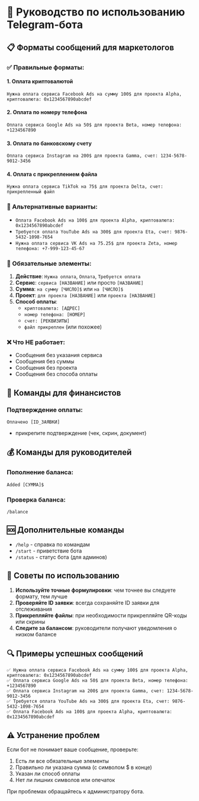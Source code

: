 # 🤖 Руководство по использованию Telegram-бота

## 📋 Форматы сообщений для маркетологов

### ✅ Правильные форматы:

#### 1. Оплата криптовалютой
```
Нужна оплата сервиса Facebook Ads на сумму 100$ для проекта Alpha, криптовалюта: 0x1234567890abcdef
```

#### 2. Оплата по номеру телефона
```
Оплата сервиса Google Ads на 50$ для проекта Beta, номер телефона: +1234567890
```

#### 3. Оплата по банковскому счету
```
Оплата сервиса Instagram на 200$ для проекта Gamma, счет: 1234-5678-9012-3456
```

#### 4. Оплата с прикреплением файла
```
Нужна оплата сервиса TikTok на 75$ для проекта Delta, счет: прикрепленный файл
```

### 🔄 Альтернативные варианты:

- `Оплата Facebook Ads на 100$ для проекта Alpha, криптовалюта: 0x1234567890abcdef`
- `Требуется оплата YouTube Ads на 300$ для проекта Eta, счет: 9876-5432-1098-7654`
- `Нужна оплата сервиса VK Ads на 75.25$ для проекта Zeta, номер телефона: +7-999-123-45-67`

### 📝 Обязательные элементы:

1. **Действие**: `Нужна оплата`, `Оплата`, `Требуется оплата`
2. **Сервис**: `сервиса [НАЗВАНИЕ]` или просто `[НАЗВАНИЕ]`
3. **Сумма**: `на сумму [ЧИСЛО]$` или `на [ЧИСЛО]$`
4. **Проект**: `для проекта [НАЗВАНИЕ]` или `проекта [НАЗВАНИЕ]`
5. **Способ оплаты**: 
   - `криптовалюта: [АДРЕС]`
   - `номер телефона: [НОМЕР]`
   - `счет: [РЕКВИЗИТЫ]`
   - `файл прикреплен` (или похожее)

### ❌ Что НЕ работает:

- Сообщения без указания сервиса
- Сообщения без суммы
- Сообщения без проекта
- Сообщения без способа оплаты

## 🔧 Команды для финансистов

### Подтверждение оплаты:
```
Оплачено [ID_ЗАЯВКИ]
```
+ прикрепите подтверждение (чек, скрин, документ)

## 💰 Команды для руководителей

### Пополнение баланса:
```
Added [СУММА]$
```

### Проверка баланса:
```
/balance
```

## 🆘 Дополнительные команды

- `/help` - справка по командам
- `/start` - приветствие бота
- `/status` - статус бота (для админов)

## 📱 Советы по использованию

1. **Используйте точные формулировки**: чем точнее вы следуете формату, тем лучше
2. **Проверяйте ID заявки**: всегда сохраняйте ID заявки для отслеживания
3. **Прикрепляйте файлы**: при необходимости прикрепляйте QR-коды или скрины
4. **Следите за балансом**: руководители получают уведомления о низком балансе

## 🔍 Примеры успешных сообщений

```
✅ Нужна оплата сервиса Facebook Ads на сумму 100$ для проекта Alpha, криптовалюта: 0x1234567890abcdef
✅ Оплата сервиса Google Ads на 50$ для проекта Beta, номер телефона: +1234567890
✅ Оплата сервиса Instagram на 200$ для проекта Gamma, счет: 1234-5678-9012-3456
✅ Требуется оплата YouTube Ads на 300$ для проекта Eta, счет: 9876-5432-1098-7654
✅ Оплата Facebook Ads на 100$ для проекта Alpha, криптовалюта: 0x1234567890abcdef
```

## ⚠️ Устранение проблем

Если бот не понимает ваше сообщение, проверьте:
1. Есть ли все обязательные элементы
2. Правильно ли указана сумма (с символом $ в конце)
3. Указан ли способ оплаты
4. Нет ли лишних символов или опечаток

При проблемах обращайтесь к администратору бота. 